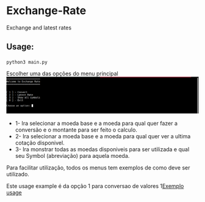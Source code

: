 # Exchange-Rate
Exchange and latest rates

## Usage:
`python3 main.py`

Escolher uma das opções do menu principal
![Opcao menu principal](imagens/opcaoMenuPrincipal.png)

- 1- Ira selecionar a moeda base e a moeda para qual quer fazer a conversão e o montante para ser feito o calculo.
- 2- Ira selecionar a moeda base e a moeda para qual quer ver a ultima cotação disponivel.
- 3- Ira monstrar todas as moedas disponiveis para ser utilizada e qual seu Symbol (abreviação) para aquela moeda.

Para facilitar utilização, todos os menus tem exemplos de como deve ser utilizado.

Este usage example é da opção 1 para conversao de valores
1[Exemplo usage](imagens/usageExample.png)

